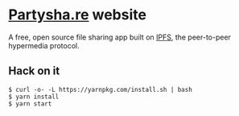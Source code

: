 # [Partysha.re](http://partysha.re) website

A free, open source file sharing app built on [IPFS](https://ipfs.io/), the peer-to-peer hypermedia protocol.

##  Hack on it

```
$ curl -o- -L https://yarnpkg.com/install.sh | bash
$ yarn install
$ yarn start
```
